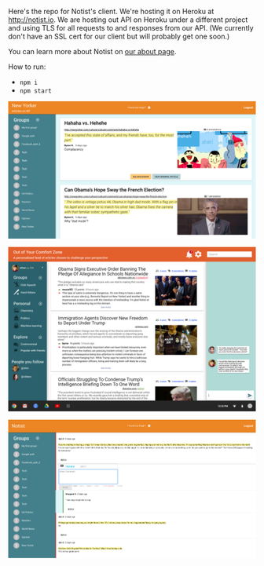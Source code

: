 Here's the repo for Notist's client. We're hosting it on Heroku at http://notist.io. We are hosting out API on Heroku under a different project and using TLS for all requests to and responses from our API. (We currently don't have an SSL cert for our client but will probably get one soon.)

You can learn more about Notist on [our about page](http://about.notist.io).

<!-- - For chat on the right side, just need an empty, collapsible drawer (will later integrate with socket.io) -->

How to run:
- `npm i`
- `npm start`

![current feed](screenshots/current-feed.png)

![old mockup](screenshots/old_feed_view.png)

![current discussion](screenshots/current-discussion.png)
